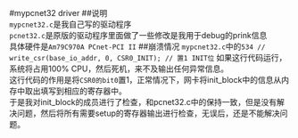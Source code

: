 #mypcnet32 driver
##说明  
`mypcnet32.c`是我自己写的驱动程序  
`pcnet32.c`是原版的驱动程序里面做了一些修改是我用于debug的prink信息  
具体硬件是`Am79C970A PCnet-PCI II`
##崩溃情况
`mypcnet32.c`中的`534 //	write_csr(base_io_addr, 0, CSR0_INIT); // 置1 INIT位` 如果这行代码运行，系统将占用100% CPU，然后死机，来不及输出任何异常信息。  
这行代码的作用是将`CSR0的bit0`置1，正常情况下，网卡将init_block中的信息从内存中取出填写到相应的寄存器中。  
于是我对init_block的成员进行了检查，和pcnet32.c中的保持一致，但是没有解决问题，然后将所有需要setup的寄存器输出进行检查，无误后，还是不能解决问题。  